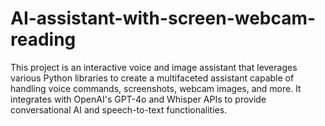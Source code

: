 # AI-assistant-with-screen-webcam-reading
This project is an interactive voice and image assistant that leverages various Python libraries to create a multifaceted assistant capable of handling voice commands, screenshots, webcam images, and more. It integrates with OpenAI's GPT-4o and Whisper APIs to provide conversational AI and speech-to-text functionalities.
